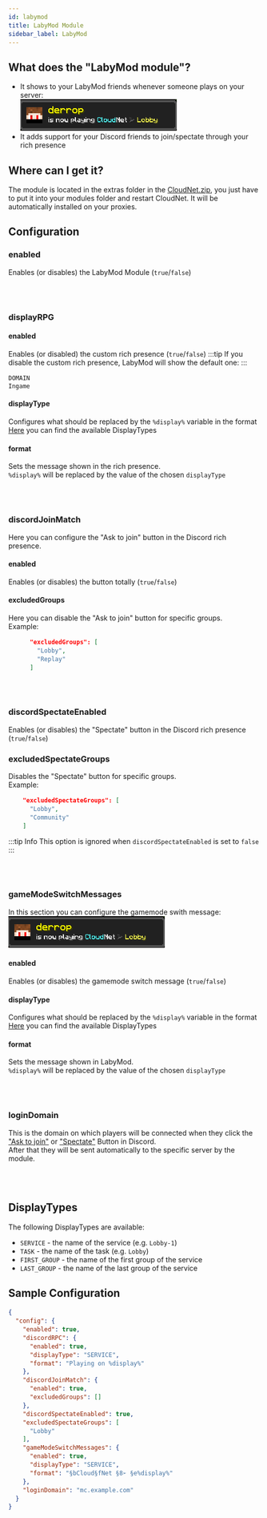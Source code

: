 ```yaml
---
id: labymod
title: LabyMod Module
sidebar_label: LabyMod
---
```


## What does the "LabyMod module"?
- It shows to your LabyMod friends whenever someone plays on your server:  
![CloudNet-LabyMod-Module-Example.png](img/CloudNet-LabyMod-Module-Example.png)
- It adds support for your Discord friends to join/spectate through your rich presence

## Where can I get it?
The module is located in the extras folder in the [CloudNet.zip](https://github.com/CloudNetService/CloudNet-v3/releases/latest/download/CloudNet.zip),
you just have to put it into your modules folder and restart CloudNet. It will be automatically installed on your proxies.

## Configuration
### enabled
Enables (or disables) the LabyMod Module (`true`/`false`)

<br></br>

### displayRPG
#### enabled
Enables (or disabled) the custom rich presence (`true`/`false`)
:::tip
If you disable the custom rich presence, LabyMod will show the default one:
:::

```
DOMAIN
Ingame
```

#### displayType
Configures what should be replaced by the `%display%` variable in the format
[Here](#displaytypes) you can find the available DisplayTypes

#### format
Sets the message shown in the rich presence.  
`%display%` will be replaced by the value of the chosen `displayType`

<br></br>

### discordJoinMatch
Here you can configure the "Ask to join" button in the Discord rich presence.

#### enabled
Enables (or disables) the button totally (`true`/`false`)

#### excludedGroups
Here you can disable the "Ask to join" button for specific groups.  
Example:
```json
      "excludedGroups": [
        "Lobby",
        "Replay"
      ]
```

<br></br>

### discordSpectateEnabled
Enables (or disables) the "Spectate" button in the Discord rich presence (`true`/`false`)

### excludedSpectateGroups
Disables the "Spectate" button for specific groups.  
Example:
```json
    "excludedSpectateGroups": [
      "Lobby",
      "Community"
    ]
```
:::tip Info
This option is ignored when `discordSpectateEnabled` is set to `false`
:::

<br></br>

### gameModeSwitchMessages
In this section you can configure the gamemode swith message:  
![CloudNet-LabyMod-Module-Example.png](img/CloudNet-LabyMod-Module-Example.png)

#### enabled
Enables (or disables) the gamemode switch message (`true`/`false`)

#### displayType
Configures what should be replaced by the `%display%` variable in the format  
[Here](#displaytypes) you can find the available DisplayTypes

#### format
Sets the message shown in LabyMod.  
`%display%` will be replaced by the value of the chosen `displayType`

<br></br>

### loginDomain
This is the domain on which players will be connected when they click the ["Ask to join"](#discordjoinmatch) or
["Spectate"](#discordspectateenabled) Button in Discord.  
After that they will be sent automatically to the specific server by the module.

<br></br>

## DisplayTypes
The following DisplayTypes are available:
- `SERVICE` - the name of the service (e.g. `Lobby-1`)
- `TASK` - the name of the task (e.g. `Lobby`)
- `FIRST_GROUP` - the name of the first group of the service
- `LAST_GROUP` - the name of the last group of the service

## Sample Configuration
```json
{
  "config": {
    "enabled": true,
    "discordRPC": {
      "enabled": true,
      "displayType": "SERVICE",
      "format": "Playing on %display%"
    },
    "discordJoinMatch": {
      "enabled": true,
      "excludedGroups": []
    },
    "discordSpectateEnabled": true,
    "excludedSpectateGroups": [
      "Lobby"
    ],
    "gameModeSwitchMessages": {
      "enabled": true,
      "displayType": "SERVICE",
      "format": "§bCloud§fNet §8➢ §e%display%"
    },
    "loginDomain": "mc.example.com"
  }
}
```